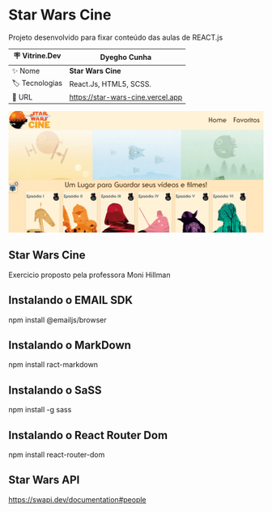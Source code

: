 # Star Wars Cine 

Projeto desenvolvido para fixar conteúdo das aulas de REACT.js

| :placard: Vitrine.Dev |**Dyegho Cunha**
| -------------  | --- |
| :sparkles: Nome        | **Star Wars Cine**
| :label: Tecnologias | React.Js, HTML5, SCSS.
| :rocket: URL         | https://star-wars-cine.vercel.app


<!-- Inserir imagem com a #vitrinedev ao final do link -->
![](https://github.com/DyeghoCunha/sw_cine/blob/master/sw-cineCover.png#vitrinedev)


## Star Wars Cine

Exercicio proposto pela professora Moni Hillman 



## Instalando o EMAIL SDK

npm install @emailjs/browser 

## Instalando o MarkDown

npm install ract-markdown

## Instalando o SaSS

npm install -g sass

## Instalando o React Router Dom

npm install react-router-dom

## Star Wars API 

https://swapi.dev/documentation#people
